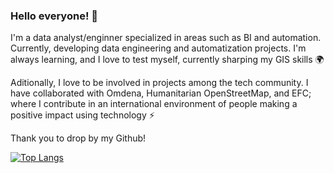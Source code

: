 ### Hello everyone! 👋

I'm a data analyst/enginner specialized in areas such as BI and automation. Currently, developing data engineering and automatization projects. I'm always learning, and I love to test myself, currently sharping my GIS skills 🌍

Aditionally, I love to be involved in projects among the tech community. I have collaborated with Omdena, Humanitarian OpenStreetMap, and EFC; where I contribute in an international environment of people making a positive impact using technology ⚡

Thank you to drop by my Github!

[![Top Langs](https://github-readme-stats.vercel.app/api/top-langs/?username=fserrey)](https://github.com/fserrey/github-readme-stats)


<!--
**fserrey/fserrey** is a ✨ _special_ ✨ repository because its `README.md` (this file) appears on your GitHub profile.

Here are some ideas to get you started:

- 🔭 I’m currently working on ...
- 🌱 I’m currently learning ...
- 👯 I’m looking to collaborate on ...
- 🤔 I’m looking for help with ...
- 💬 Ask me about ...
- 📫 How to reach me: ...
- 😄 Pronouns: ...
- ⚡ Fun fact: ...
-->
